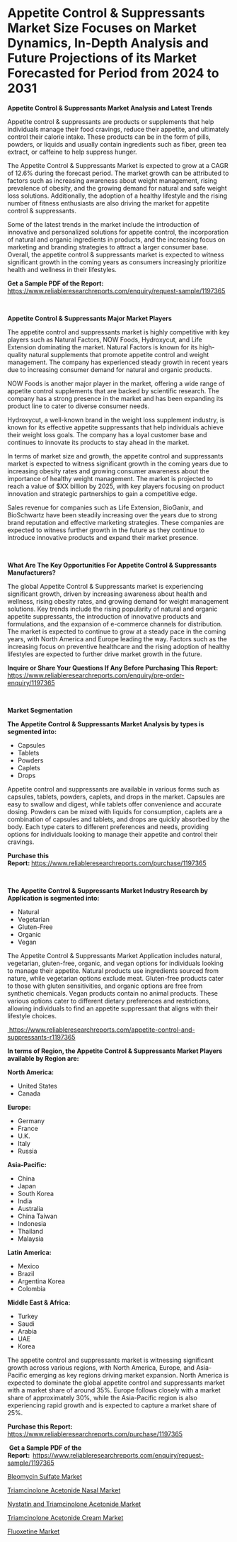 <p><h1>Appetite Control & Suppressants Market Size Focuses on Market Dynamics, In-Depth Analysis and Future Projections of its Market Forecasted for Period from 2024 to 2031</h1></p><p><strong>Appetite Control & Suppressants Market Analysis and Latest Trends</strong></p>
<p><p>Appetite control & suppressants are products or supplements that help individuals manage their food cravings, reduce their appetite, and ultimately control their calorie intake. These products can be in the form of pills, powders, or liquids and usually contain ingredients such as fiber, green tea extract, or caffeine to help suppress hunger.</p><p>The Appetite Control & Suppressants Market is expected to grow at a CAGR of 12.6% during the forecast period. The market growth can be attributed to factors such as increasing awareness about weight management, rising prevalence of obesity, and the growing demand for natural and safe weight loss solutions. Additionally, the adoption of a healthy lifestyle and the rising number of fitness enthusiasts are also driving the market for appetite control & suppressants.</p><p>Some of the latest trends in the market include the introduction of innovative and personalized solutions for appetite control, the incorporation of natural and organic ingredients in products, and the increasing focus on marketing and branding strategies to attract a larger consumer base. Overall, the appetite control & suppressants market is expected to witness significant growth in the coming years as consumers increasingly prioritize health and wellness in their lifestyles.</p></p>
<p><strong>Get a Sample PDF of the Report:&nbsp;</strong> <a href="https://www.reliableresearchreports.com/enquiry/request-sample/1197365">https://www.reliableresearchreports.com/enquiry/request-sample/1197365</a></p>
<p>&nbsp;</p>
<p><strong>Appetite Control & Suppressants Major Market Players</strong></p>
<p><p>The appetite control and suppressants market is highly competitive with key players such as Natural Factors, NOW Foods, Hydroxycut, and Life Extension dominating the market. Natural Factors is known for its high-quality natural supplements that promote appetite control and weight management. The company has experienced steady growth in recent years due to increasing consumer demand for natural and organic products.</p><p>NOW Foods is another major player in the market, offering a wide range of appetite control supplements that are backed by scientific research. The company has a strong presence in the market and has been expanding its product line to cater to diverse consumer needs.</p><p>Hydroxycut, a well-known brand in the weight loss supplement industry, is known for its effective appetite suppressants that help individuals achieve their weight loss goals. The company has a loyal customer base and continues to innovate its products to stay ahead in the market.</p><p>In terms of market size and growth, the appetite control and suppressants market is expected to witness significant growth in the coming years due to increasing obesity rates and growing consumer awareness about the importance of healthy weight management. The market is projected to reach a value of $XX billion by 2025, with key players focusing on product innovation and strategic partnerships to gain a competitive edge.</p><p>Sales revenue for companies such as Life Extension, BioGanix, and BioSchwartz have been steadily increasing over the years due to strong brand reputation and effective marketing strategies. These companies are expected to witness further growth in the future as they continue to introduce innovative products and expand their market presence.</p></p>
<p>&nbsp;</p>
<p><strong>What Are The Key Opportunities For Appetite Control & Suppressants Manufacturers?</strong></p>
<p><p>The global Appetite Control & Suppressants market is experiencing significant growth, driven by increasing awareness about health and wellness, rising obesity rates, and growing demand for weight management solutions. Key trends include the rising popularity of natural and organic appetite suppressants, the introduction of innovative products and formulations, and the expansion of e-commerce channels for distribution. The market is expected to continue to grow at a steady pace in the coming years, with North America and Europe leading the way. Factors such as the increasing focus on preventive healthcare and the rising adoption of healthy lifestyles are expected to further drive market growth in the future.</p></p>
<p><strong>Inquire or Share Your Questions If Any Before Purchasing This Report:</strong> <a href="https://www.reliableresearchreports.com/enquiry/pre-order-enquiry/1197365">https://www.reliableresearchreports.com/enquiry/pre-order-enquiry/1197365</a></p>
<p>&nbsp;</p>
<p><strong>Market Segmentation</strong></p>
<p><strong>The Appetite Control & Suppressants Market Analysis by types is segmented into:</strong></p>
<p><ul><li>Capsules</li><li>Tablets</li><li>Powders</li><li>Caplets</li><li>Drops</li></ul></p>
<p><p>Appetite control and suppressants are available in various forms such as capsules, tablets, powders, caplets, and drops in the market. Capsules are easy to swallow and digest, while tablets offer convenience and accurate dosing. Powders can be mixed with liquids for consumption, caplets are a combination of capsules and tablets, and drops are quickly absorbed by the body. Each type caters to different preferences and needs, providing options for individuals looking to manage their appetite and control their cravings.</p></p>
<p><strong>Purchase this Report:&nbsp;</strong><a href="https://www.reliableresearchreports.com/purchase/1197365">https://www.reliableresearchreports.com/purchase/1197365</a></p>
<p>&nbsp;</p>
<p><strong>The Appetite Control & Suppressants Market Industry Research by Application is segmented into:</strong></p>
<p><ul><li>Natural</li><li>Vegetarian</li><li>Gluten-Free</li><li>Organic</li><li>Vegan</li></ul></p>
<p><p>The Appetite Control & Suppressants Market Application includes natural, vegetarian, gluten-free, organic, and vegan options for individuals looking to manage their appetite. Natural products use ingredients sourced from nature, while vegetarian options exclude meat. Gluten-free products cater to those with gluten sensitivities, and organic options are free from synthetic chemicals. Vegan products contain no animal products. These various options cater to different dietary preferences and restrictions, allowing individuals to find an appetite suppressant that aligns with their lifestyle choices.</p></p>
<p><a href="https://www.reliableresearchreports.com/appetite-control-and-suppressants-r1197365">&nbsp;https://www.reliableresearchreports.com/appetite-control-and-suppressants-r1197365</a></p>
<p><strong>In terms of Region, the Appetite Control & Suppressants Market Players available by Region are:</strong></p>
<p>
    <p> <strong> North America: </strong>
        <ul>
            <li>United States</li>
            <li>Canada</li>
        </ul>
        </p> 
    <p> <strong> Europe: </strong>
        <ul>
            <li>Germany</li>
            <li>France</li>
            <li>U.K.</li>
            <li>Italy</li>
            <li>Russia</li>
        </ul>
        </p> 
    <p> <strong> Asia-Pacific: </strong>
        <ul>
            <li>China</li>
            <li>Japan</li>
            <li>South Korea</li>
            <li>India</li>
            <li>Australia</li>
            <li>China Taiwan</li>
            <li>Indonesia</li>
            <li>Thailand</li>
            <li>Malaysia</li>
        </ul>
        </p> 
    <p> <strong> Latin America: </strong>
        <ul>
            <li>Mexico</li>
            <li>Brazil</li>
            <li>Argentina Korea</li>
            <li>Colombia</li>
        </ul>
        </p> 
    <p> <strong> Middle East & Africa: </strong>
        <ul>
            <li>Turkey</li>
            <li>Saudi</li>
            <li>Arabia</li>
            <li>UAE</li>
            <li>Korea</li>
        </ul>
    </p>
    </p>
<p><p>The appetite control and suppressants market is witnessing significant growth across various regions, with North America, Europe, and Asia-Pacific emerging as key regions driving market expansion. North America is expected to dominate the global appetite control and suppressants market with a market share of around 35%. Europe follows closely with a market share of approximately 30%, while the Asia-Pacific region is also experiencing rapid growth and is expected to capture a market share of 25%.</p></p>
<p><strong>Purchase this Report: </strong><a href="https://www.reliableresearchreports.com/purchase/1197365">https://www.reliableresearchreports.com/purchase/1197365</a></p>
<p>&nbsp;<strong>Get a Sample PDF of the Report:&nbsp;&nbsp;</strong><a href="https://www.reliableresearchreports.com/enquiry/request-sample/1197365">https://www.reliableresearchreports.com/enquiry/request-sample/1197365</a></p>
<p><strong></strong></p>
<p><p><a href="https://github.com/Raeloodard576457/Market-Research-Report-List-1/blob/main/bleomycin-sulfate-market.md">Bleomycin Sulfate Market</a></p><p><a href="https://github.com/markmellon1/Market-Research-Report-List-1/blob/main/triamcinolone-acetonide-nasal-market.md">Triamcinolone Acetonide Nasal Market</a></p><p><a href="https://github.com/eugeneKim6262/Market-Research-Report-List-1/blob/main/nystatin-and-triamcinolone-acetonide-market.md">Nystatin and Triamcinolone Acetonide Market</a></p><p><a href="https://github.com/qqkvdkuc33/Market-Research-Report-List-1/blob/main/triamcinolone-acetonide-cream-market.md">Triamcinolone Acetonide Cream Market</a></p><p><a href="https://github.com/LiamKanenood/Market-Research-Report-List-1/blob/main/fluoxetine-market.md">Fluoxetine Market</a></p></p>